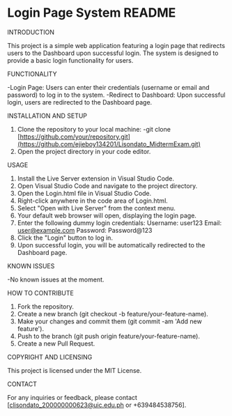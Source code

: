 # Login Page System README

INTRODUCTION

This project is a simple web application featuring a login page that redirects users to the Dashboard upon successful login. The system is designed to provide a basic login functionality for users.


FUNCTIONALITY

-Login Page: Users can enter their credentials (username or email and password) to log in to the system.
-Redirect to Dashboard: Upon successful login, users are redirected to the Dashboard page.


INSTALLATION AND SETUP
1. Clone the repository to your local machine:
-git clone [https://github.com/your/repository.git](https://github.com/ejieboy134201/Lisondato_MidtermExam.git)
2. Open the project directory in your code editor.


USAGE
1. Install the Live Server extension in Visual Studio Code.
2. Open Visual Studio Code and navigate to the project directory.
3. Open the Login.html file in Visual Studio Code.
4. Right-click anywhere in the code area of Login.html.
5. Select "Open with Live Server" from the context menu.
6. Your default web browser will open, displaying the login page.
7. Enter the following dummy login credentials:
      Username: user123
      Email: user@example.com
      Password: Password@123
8. Click the "Login" button to log in.
9. Upon successful login, you will be automatically redirected to the Dashboard page.


KNOWN ISSUES

-No known issues at the moment.


HOW TO CONTRIBUTE
1. Fork the repository.
2. Create a new branch (git checkout -b feature/your-feature-name).
3. Make your changes and commit them (git commit -am 'Add new feature').
4. Push to the branch (git push origin feature/your-feature-name).
5. Create a new Pull Request.


COPYRIGHT AND LICENSING

This project is licensed under the MIT License.

CONTACT

For any inquiries or feedback, please contact [clisondato_200000000623@uic.edu.ph or +639484538756].

